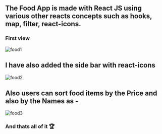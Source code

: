 ## The Food App is made with React JS using various other reacts concepts such as hooks, map, filter, react-icons.

### First view
![food1](https://user-images.githubusercontent.com/76623158/210590196-dd27f185-8b22-4724-928b-7dc3a5b51e8e.jpg)

## I have also added the side bar with react-icons 
![food2](https://user-images.githubusercontent.com/76623158/210590295-36baccd2-1d89-4efe-90f3-c8da499c85ae.jpg)

## Also users can sort food items by the Price and also by the Names as -
![food3](https://user-images.githubusercontent.com/76623158/210590428-6a03e2db-18d1-40a3-ae7c-3f5a90e6355e.jpg)

### And thats all of it 🏆
